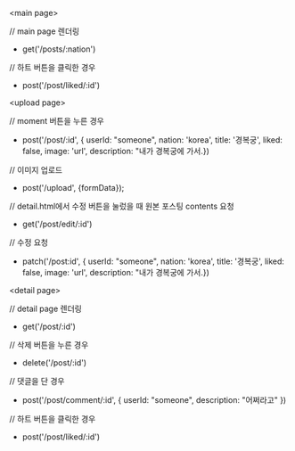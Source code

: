 &lt;main page>

// main page 렌더링

- get('/posts/:nation')

// 하트 버튼을 클릭한 경우

- post('/post/liked/:id')

&lt;upload page>

// moment 버튼을 누른 경우

- post('/post/:id',
  {
  userId: "someone",
  nation: 'korea',
  title: '경복궁',
  liked: false,
  image: 'url',
  description: "내가 경복궁에 가서.})

// 이미지 업로드

- post('/upload', {formData});

// detail.html에서 수정 버튼을 눌렀을 때 원본 포스팅 contents 요청

- get('/post/edit/:id')

// 수정 요청

- patch('/post:id', {
  userId: "someone",
  nation: 'korea',
  title: '경복궁',
  liked: false,
  image: 'url',
  description: "내가 경복궁에 가서.})

&lt;detail page>

// detail page 렌더링

- get('/post/:id')

// 삭제 버튼을 누른 경우

- delete('/post/:id')

// 댓글을 단 경우

- post('/post/comment/:id', {
  userId: "someone",
  description: "어쩌라고"
  })

// 하트 버튼을 클릭한 경우

- post('/post/liked/:id')
